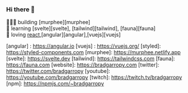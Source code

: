 ### Hi there 👋

<!--
**achref-bououn/achref-bououn** is a ✨ _special_ ✨ repository because its `README.md` (this file) appears on your GitHub profile.

Here are some ideas to get you started:

- 🔭 I’m currently working on ...
- 🌱 I’m currently learning ...
- 👯 I’m looking to collaborate on ...
- 🤔 I’m looking for help with ...
- 💬 Ask me about ...
- 📫 How to reach me: ...
- 😄 Pronouns: ...
- ⚡ Fun fact: ...
-->
👨🏼‍💻 building [murphee][murphee]  
🧠 learning [svelte][svelte], [tailwind][tailwind], [fauna][fauna]  
💜 loving [react][react],[angular][angular],[vuejs][vuejs] 



[banner]: https://res.cloudinary.com/practicaldev/image/fetch/s--5rGXne9G--/c_imagga_scale,f_auto,fl_progressive,h_420,q_auto,w_1000/https://dev-to-uploads.s3.amazonaws.com/i/thg4s28ennlpt4k6c5b9.png
[react]: http://reactjs.org
[angular] : https://angular.io
[vuejs] : https://vuejs.org/
[styled]: https://styled-components.com
[murphee]: https://murphee.netlify.app
[svelte]: https://svelte.dev
[tailwind]: https://tailwindcss.com
[fauna]: https://fauna.com
[website]: https://bradgarropy.com
[twitter]: https://twitter.com/bradgarropy
[youtube]: https://youtube.com/bradgarropy
[twitch]: https://twitch.tv/bradgarropy
[npm]: https://npmjs.com/~bradgarropy
